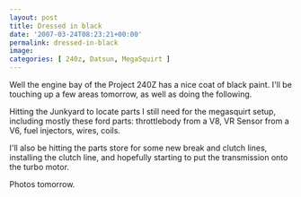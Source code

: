 ```yaml
---
layout: post
title: Dressed in black
date: '2007-03-24T08:23:21+00:00'
permalink: dressed-in-black
image: 
categories: [ 240z, Datsun, MegaSquirt ]
---
```

Well the engine bay of the Project 240Z has a nice coat of black paint. I'll be touching up a few areas tomorrow, as well as doing the following.

Hitting the Junkyard to locate parts I still need for the megasquirt setup, including mostly these ford parts: throttlebody from a V8, VR Sensor from a V6, fuel injectors, wires, coils. 

I'll also be hitting the parts store for some new break and clutch lines, installing the clutch line, and hopefully starting to put the transmission onto the turbo motor. 

Photos tomorrow.